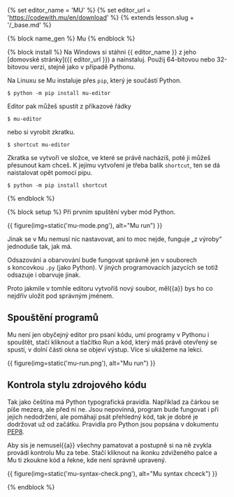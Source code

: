 {% set editor_name = 'MU' %}
{% set editor_url = 'https://codewith.mu/en/download' %}
{% extends lesson.slug + '/_base.md' %}

{% block name_gen %} Mu {% endblock %}

{% block install %} 
Na Windows
si stáhni {{ editor_name }} z jeho [domovské stránky]({{ editor_url }})
a nainstaluj. Použij 64-bitovou nebo 32-bitovou verzi, stejně jako v případě Pythonu.

Na Linuxu se Mu instaluje přes `pip`, který je součástí Python.
```console
$ python -m pip install mu-editor
```
Editor pak můžeš spustit z příkazové řádky
```console
$ mu-editor
```
nebo si vyrobit zkratku.
```console
$ shortcut mu-editor
```
Zkratka se vytvoří ve složce, ve které se právě nacházíš, poté ji můžeš přesunout kam chceš.
K jejímu vytvoření je třeba balík `shortcut`, ten se dá naistalovat opět pomocí pipu.
```console
$ python -m pip install shortcut
```


{% endblock %}

{% block setup %}
Při prvním spuštění vyber mód Python.

{{ figure(img=static('mu-mode.png'), alt="Mu run") }}

Jinak se v Mu nemusí nic nastavovat, ani to moc nejde, funguje „z výroby“ jednoduše tak, jak má.

Odsazování a obarvování bude fungovat správně jen v souborech s koncovkou `.py`
(jako Python).
V jiných programovacích jazycích se totiž odsazuje i obarvuje jinak.

Proto jakmile v tomhle editoru vytvoříš nový soubor,
měl{{a}} bys ho co nejdřív uložit pod správným jménem.

## Spouštění programů
Mu není jen obyčejný editor pro psaní kódu, umí programy v Pythonu i spouštět, stačí kliknout a tlačítko Run a
kód, který máš právě otevřený se spustí, v dolní části okna se objeví výstup. Více si ukážeme na lekci.

{{ figure(img=static('mu-run.png'), alt="Mu run") }}

## Kontrola stylu zdrojového kódu

Tak jako čeština má Python typografická pravidla.
Například za čárkou se píše mezera, ale před ní ne.
Jsou nepovinná, program bude fungovat i při jejich nedodržení,
ale pomáhají psát přehledný kód, tak je dobré je dodržovat už od začátku.
Pravidla pro Python jsou popsána v dokumentu
[PEP8](https://www.python.org/dev/peps/pep-0008/).

Aby sis je nemusel{{a}} všechny pamatovat a postupně si na ně zvykla provádí kontrolu Mu za tebe.
Stačí kliknout na ikonku zdviženého palce a Mu ti zkoukne kód a řekne, kde není správně upravený.

{{ figure(img=static('mu-syntax-check.png'), alt="Mu syntax chceck") }}



{% endblock %}


